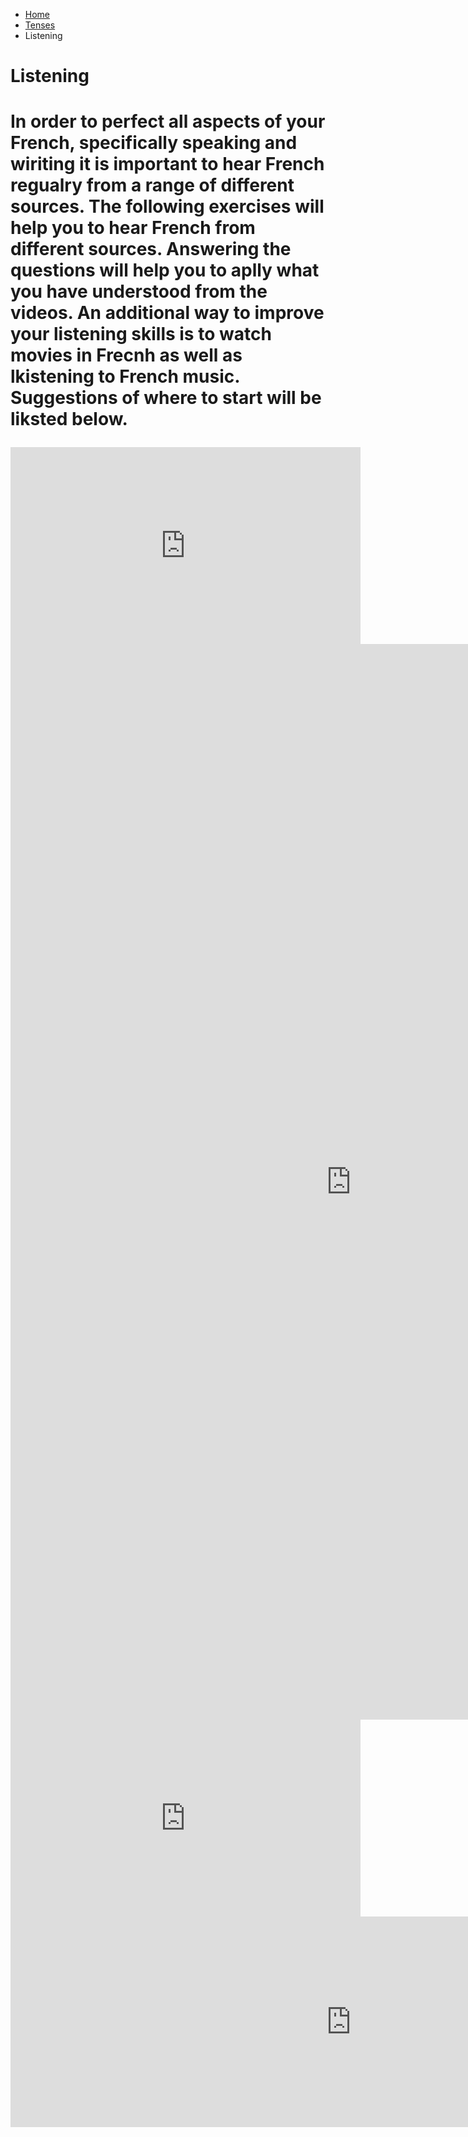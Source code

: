 <ul class="breadcrumb">
  <li><a href="index.html">Home</a></li>
  <li><a href="page2.html">Tenses</a></li>
  <li>Listening</li> 
  </ul>

<h1>Listening<h1>

<p> In order to perfect all aspects of your French, specifically speaking and wiriting it is important to hear French regualry from a range of different sources. The following exercises will help you to hear French from different sources. Answering the questions will help you to aplly what you have understood from the videos. An additional way to improve your listening skills is to watch movies in Frecnh as well as lkistening to French music. Suggestions of where to start will be liksted below.<p>
  
<iframe width="560" height="315" src="https://www.youtube.com/embed/S_xH7noaqTA" frameborder="0" allow="autoplay; encrypted-media" allowfullscreen></iframe>

<iframe src="https://h5p.org/h5p/embed/136143" width="1090" height="1721" frameborder="0" allowfullscreen="allowfullscreen"></iframe><script src="https://h5p.org/sites/all/modules/h5p/library/js/h5p-resizer.js" charset="UTF-8"></script>


<iframe width="560" height="315" src="https://www.youtube.com/embed/fY5cWL4SUmw" frameborder="0" allow="autoplay; encrypted-media" allowfullscreen></iframe>

<iframe src="https://h5p.org/h5p/embed/168731" width="1090" height="337" frameborder="0" allowfullscreen="allowfullscreen"></iframe><script src="https://h5p.org/sites/all/modules/h5p/library/js/h5p-resizer.js" charset="UTF-8"></script>
